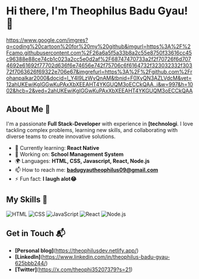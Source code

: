 # Hi there, I'm Theophilus Badu Gyau! 👋

https://www.google.com/imgres?q=coding%20cartoon%20for%20my%20github&imgurl=https%3A%2F%2Fcamo.githubusercontent.com%2F26a6a5f5a33b8a2c55e8750f33616cc45c96388e88ce74cb1c023a2cc5e0d2af%2F68747470733a2f2f70726f6d7074692e61692f77702d636f6e74656e742f75706c6f6164732f323032332f30372f7063626f69322e706e67&imgrefurl=https%3A%2F%2Fgithub.com%2Frohanpalkar2000&docid=l_Y4I9LzWyQnAM&tbnid=F0XyQN3AZLVdcM&vet=12ahUKEwiKgIGGwKuPAxXbXEEAHT4YKGUQM3oECCkQAA..i&w=997&h=1002&hcb=2&ved=2ahUKEwiKgIGGwKuPAxXbXEEAHT4YKGUQM3oECCkQAA

## About Me 🚀

I'm a passionate **Full Stack-Developer** with experience in **[technologi**. I love tackling complex problems, learning new skills, and collaborating with diverse teams to create innovative solutions.

- 🌱 Currently learning: **React Native**
- 🔭 Working on: **School Management System**
- 🌍 Languages: **HTML, CSS, Javascript, React, Node.js**
- 📫 How to reach me: **badugyautheophilus09@gmail.com**
- ⚡ Fun fact: **I laugh alot😂**

## My Skills 🧠

![HTML](https://img.shields.io/badge/-HTML-E34F26?style=flat-square&logo=html5&logoColor=white)
![CSS](https://img.shields.io/badge/-CSS-1572B6?style=flat-square&logo=css3&logoColor=white)
![JavaScript](https://img.shields.io/badge/-JavaScript-F7DF1E?style=flat-square&logo=javascript&logoColor=black)
![React](https://img.shields.io/badge/-React-61DAFB?style=flat-square&logo=react&logoColor=black)
![Node.js](https://img.shields.io/badge/-Node.js-339933?style=flat-square&logo=node.js&logoColor=white)




## Get in Touch 📬

- **[Personal blog]**(https://theophilusdev.netlify.app/)
- **[LinkedIn]**(https://www.linkedin.com/in/theophilus-badu-gyau-625bbb244/)
- **[Twitter]**(https://x.com/theophi35207379?s=21)


